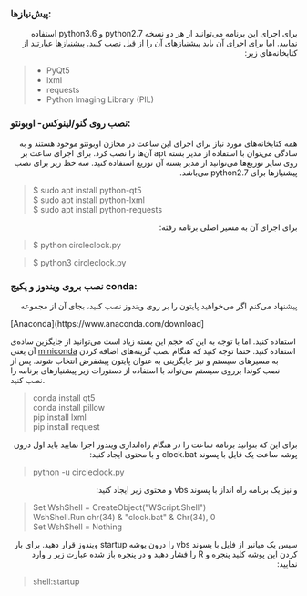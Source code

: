 ### پیش‌نیازها:
<p dir=rtl>
برای اجرای این برنامه می‌توانید از هر دو نسخه python2.7 و python3.6 استفاده نمایید. اما برای اجرای آن باید پیشنیازهای آن را از قبل نصب کنید. پیشنیازها عبارتند از کتابخانه‌های زیر:
</p>  

> * PyQt5
> * lxml
> * requests  
> * Python Imaging Library (PIL)
  
  ### نصب روی گنو/لینوکس- اوبونتو:

 <p dir=rtl>
همه کتابخانه‌های مورد نیاز  برای اجرای این ساعت در مخازن اوبونتو موجود هستند و به سادگی می‌توان با استفاده از مدیر بسته apt آن‌ها  را نصب کرد. 
برای اجرای ساعت بر روی سایر توزیع‌ها می‌توانید از مدیر بسته آن توزیع استفاده کنید. 
  سه خط زیر برای نصب پیشنیازها برای python2.7 می‌باشد.
</p>

> $ sudo apt install python-qt5  
> $ sudo apt install python-lxml  
> $ sudo apt install python-requests  

<p dir=rtl>
  برای اجرای آن به مسیر اصلی برنامه رفته:
</p>
  
  > $ python circleclock.py
  
  > $ python3 circleclock.py

### نصب بروی ویندوز و پکیج conda:

<p dir=rtl>
پیشنهاد می‌کنم اگر می‌خواهید پایتون را بر روی ویندوز نصب کنید، بجای آن از مجموعه </p>
[Anaconda](https://www.anaconda.com/download]

استفاده کنید. اما با توجه به این که حجم این بسته زیاد است می‌توانید از جایگزین
ساده‌ی آن یعنی
[miniconda](https://conda.io/miniconda.html)  استفاده کنید.
حتما توجه کنید که هنگام نصب گزینه‌های اضافه کردن به مسیرهای سیستم و نیز جایگزینی به عنوان پایتون پیشفرض انتخاب شوند. 
پس از نصب کوندا برروی سیستم می‌تواند با استفاده از دستورات زیر پیشنیازهای برنامه را نصب کنید.
</p>

> conda install qt5  
> conda install pillow  
> pip install lxml  
> pip install request  

<p dir=rtl>
برای این که بتوانید برنامه ساعت را در هنگام راه‌اندازی ویندوز اجرا نمایید باید اول درون پوشه ساعت یک فایل با پسوند clock.bat و با محتوی  ایجاد کنید:
</p>

> python -u circleclock.py

<p dir=rtl>
و نیز یک برنامه راه انداز با پسوند vbs و محتوی زیر ایجاد کنید:
</p>

> Set WshShell = CreateObject("WScript.Shell")   
> WshShell.Run chr(34) & "clock.bat" & Chr(34), 0  
> Set WshShell = Nothing  

<p dir=rtl>
سپس یک میانبر از فایل با پسوند vbs را درون پوشه startup ویندوز قرار دهید.
برای بار کردن این پوشه کلید پنجره و R را فشار دهید و در پنجره باز شده عبارت زیر ر وارد نمایید:
</p>

> shell:startup

